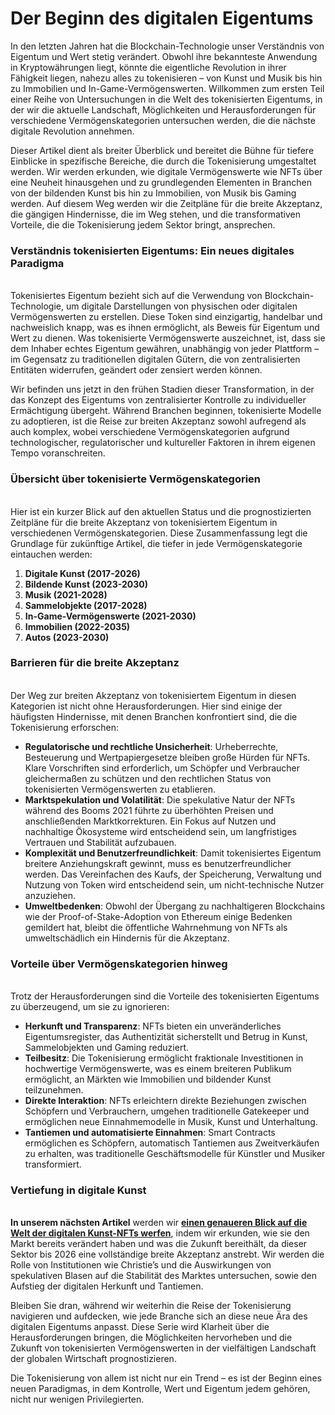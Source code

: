 # Der Beginn des digitalen Eigentums

In den letzten Jahren hat die Blockchain-Technologie unser Verständnis von Eigentum und Wert stetig verändert. Obwohl ihre bekannteste Anwendung in Kryptowährungen liegt, könnte die eigentliche Revolution in ihrer Fähigkeit liegen, nahezu alles zu tokenisieren – von Kunst und Musik bis hin zu Immobilien und In-Game-Vermögenswerten. Willkommen zum ersten Teil einer Reihe von Untersuchungen in die Welt des tokenisierten Eigentums, in der wir die aktuelle Landschaft, Möglichkeiten und Herausforderungen für verschiedene Vermögenskategorien untersuchen werden, die die nächste digitale Revolution annehmen.

Dieser Artikel dient als breiter Überblick und bereitet die Bühne für tiefere Einblicke in spezifische Bereiche, die durch die Tokenisierung umgestaltet werden. Wir werden erkunden, wie digitale Vermögenswerte wie NFTs über eine Neuheit hinausgehen und zu grundlegenden Elementen in Branchen von der bildenden Kunst bis hin zu Immobilien, von Musik bis Gaming werden. Auf diesem Weg werden wir die Zeitpläne für die breite Akzeptanz, die gängigen Hindernisse, die im Weg stehen, und die transformativen Vorteile, die die Tokenisierung jedem Sektor bringt, ansprechen.

### Verständnis tokenisierten Eigentums: Ein neues digitales Paradigma <a href="#ember57" id="ember57"></a>

\
Tokenisiertes Eigentum bezieht sich auf die Verwendung von Blockchain-Technologie, um digitale Darstellungen von physischen oder digitalen Vermögenswerten zu erstellen. Diese Token sind einzigartig, handelbar und nachweislich knapp, was es ihnen ermöglicht, als Beweis für Eigentum und Wert zu dienen. Was tokenisierte Vermögenswerte auszeichnet, ist, dass sie dem Inhaber echtes Eigentum gewähren, unabhängig von jeder Plattform – im Gegensatz zu traditionellen digitalen Gütern, die von zentralisierten Entitäten widerrufen, geändert oder zensiert werden können.

Wir befinden uns jetzt in den frühen Stadien dieser Transformation, in der das Konzept des Eigentums von zentralisierter Kontrolle zu individueller Ermächtigung übergeht. Während Branchen beginnen, tokenisierte Modelle zu adoptieren, ist die Reise zur breiten Akzeptanz sowohl aufregend als auch komplex, wobei verschiedene Vermögenskategorien aufgrund technologischer, regulatorischer und kultureller Faktoren in ihrem eigenen Tempo voranschreiten.

### Übersicht über tokenisierte Vermögenskategorien <a href="#ember60" id="ember60"></a>

\
Hier ist ein kurzer Blick auf den aktuellen Status und die prognostizierten Zeitpläne für die breite Akzeptanz von tokenisiertem Eigentum in verschiedenen Vermögenskategorien. Diese Zusammenfassung legt die Grundlage für zukünftige Artikel, die tiefer in jede Vermögenskategorie eintauchen werden:

1. **Digitale Kunst (2017-2026)**
2. **Bildende Kunst (2023-2030)**
3. **Musik (2021-2028)**
4. **Sammelobjekte (2017-2028)**
5. **In-Game-Vermögenswerte (2021-2030)**
6. **Immobilien (2022-2035)**
7. **Autos (2023-2030)**

### Barrieren für die breite Akzeptanz <a href="#ember63" id="ember63"></a>

\
Der Weg zur breiten Akzeptanz von tokenisiertem Eigentum in diesen Kategorien ist nicht ohne Herausforderungen. Hier sind einige der häufigsten Hindernisse, mit denen Branchen konfrontiert sind, die die Tokenisierung erforschen:

* **Regulatorische und rechtliche Unsicherheit**: Urheberrechte, Besteuerung und Wertpapiergesetze bleiben große Hürden für NFTs. Klare Vorschriften sind erforderlich, um Schöpfer und Verbraucher gleichermaßen zu schützen und den rechtlichen Status von tokenisierten Vermögenswerten zu etablieren.
* **Marktspekulation und Volatilität**: Die spekulative Natur der NFTs während des Booms 2021 führte zu überhöhten Preisen und anschließenden Marktkorrekturen. Ein Fokus auf Nutzen und nachhaltige Ökosysteme wird entscheidend sein, um langfristiges Vertrauen und Stabilität aufzubauen.
* **Komplexität und Benutzerfreundlichkeit**: Damit tokenisiertes Eigentum breitere Anziehungskraft gewinnt, muss es benutzerfreundlicher werden. Das Vereinfachen des Kaufs, der Speicherung, Verwaltung und Nutzung von Token wird entscheidend sein, um nicht-technische Nutzer anzuziehen.
* **Umweltbedenken**: Obwohl der Übergang zu nachhaltigeren Blockchains wie der Proof-of-Stake-Adoption von Ethereum einige Bedenken gemildert hat, bleibt die öffentliche Wahrnehmung von NFTs als umweltschädlich ein Hindernis für die Akzeptanz.

### Vorteile über Vermögenskategorien hinweg <a href="#ember66" id="ember66"></a>

\
Trotz der Herausforderungen sind die Vorteile des tokenisierten Eigentums zu überzeugend, um sie zu ignorieren:

* **Herkunft und Transparenz**: NFTs bieten ein unveränderliches Eigentumsregister, das Authentizität sicherstellt und Betrug in Kunst, Sammelobjekten und Gaming reduziert.
* **Teilbesitz**: Die Tokenisierung ermöglicht fraktionale Investitionen in hochwertige Vermögenswerte, was es einem breiteren Publikum ermöglicht, an Märkten wie Immobilien und bildender Kunst teilzunehmen.
* **Direkte Interaktion**: NFTs erleichtern direkte Beziehungen zwischen Schöpfern und Verbrauchern, umgehen traditionelle Gatekeeper und ermöglichen neue Einnahmemodelle in Musik, Kunst und Unterhaltung.
* **Tantiemen und automatisierte Einnahmen**: Smart Contracts ermöglichen es Schöpfern, automatisch Tantiemen aus Zweitverkäufen zu erhalten, was traditionelle Geschäftsmodelle für Künstler und Musiker transformiert.

### Vertiefung in digitale Kunst <a href="#ember69" id="ember69"></a>

\
**In unserem nächsten Artikel** werden wir [**einen genaueren Blick auf die Welt der digitalen Kunst-NFTs werfen**](from-quantum-to-beeple-how-tokenisation-is-shaping-digital-art.md), indem wir erkunden, wie sie den Markt bereits verändert haben und was die Zukunft bereithält, da dieser Sektor bis 2026 eine vollständige breite Akzeptanz anstrebt. Wir werden die Rolle von Institutionen wie Christie’s und die Auswirkungen von spekulativen Blasen auf die Stabilität des Marktes untersuchen, sowie den Aufstieg der digitalen Herkunft und Tantiemen.

Bleiben Sie dran, während wir weiterhin die Reise der Tokenisierung navigieren und aufdecken, wie jede Branche sich an diese neue Ära des digitalen Eigentums anpasst. Diese Serie wird Klarheit über die Herausforderungen bringen, die Möglichkeiten hervorheben und die Zukunft von tokenisierten Vermögenswerten in der vielfältigen Landschaft der globalen Wirtschaft prognostizieren.

Die Tokenisierung von allem ist nicht nur ein Trend – es ist der Beginn eines neuen Paradigmas, in dem Kontrolle, Wert und Eigentum jedem gehören, nicht nur wenigen Privilegierten.